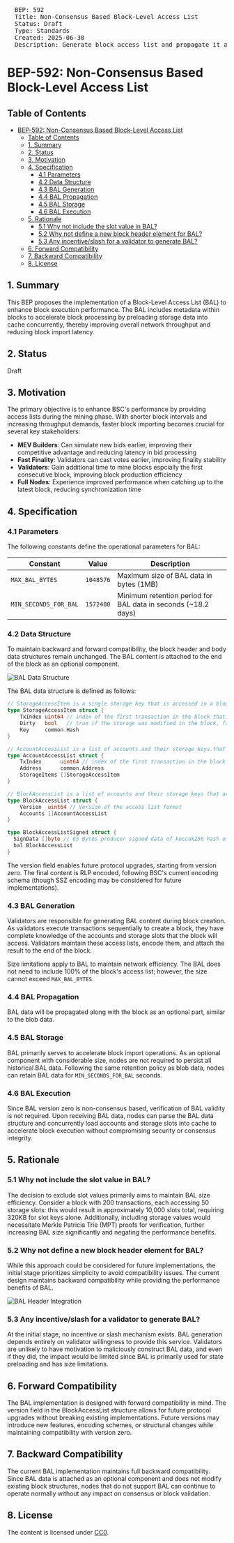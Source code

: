 <pre>
  BEP: 592
  Title: Non-Consensus Based Block-Level Access List
  Status: Draft
  Type: Standards
  Created: 2025-06-30
  Description: Generate block access list and propagate it along with block to accelerate block execution.
</pre>

# BEP-592: Non-Consensus Based Block-Level Access List

## Table of Contents
- [BEP-592: Non-Consensus Based Block-Level Access List](#bep-592-non-consensus-based-block-level-access-list)
  - [Table of Contents](#table-of-contents)
  - [1. Summary](#1-summary)
  - [2. Status](#2-status)
  - [3. Motivation](#3-motivation)
  - [4. Specification](#4-specification)
    - [4.1 Parameters](#41-parameters)
    - [4.2 Data Structure](#42-data-structure)
    - [4.3 BAL Generation](#43-bal-generation)
    - [4.4 BAL Propagation](#44-bal-propagation)
    - [4.5 BAL Storage](#45-bal-storage)
    - [4.6 BAL Execution](#46-bal-execution)
  - [5. Rationale](#5-rationale)
    - [5.1 Why not include the slot value in BAL?](#51-why-not-include-the-slot-value-in-bal)
    - [5.2 Why not define a new block header element for BAL?](#52-why-not-define-a-new-block-header-element-for-bal)
    - [5.3 Any incentive/slash for a validator to generate BAL?](#53-any-incentiveslash-for-a-validator-to-generate-bal)
  - [6. Forward Compatibility](#6-forward-compatibility)
  - [7. Backward Compatibility](#7-backward-compatibility)
  - [8. License](#8-license)

## 1. Summary

This BEP proposes the implementation of a Block-Level Access List (BAL) to enhance block execution performance. The BAL includes metadata within blocks to accelerate block processing by preloading storage data into cache concurrently, thereby improving overall network throughput and reducing block import latency.

## 2. Status

Draft

## 3. Motivation

The primary objective is to enhance BSC's performance by providing access lists during the mining phase. With shorter block intervals and increasing throughput demands, faster block importing becomes crucial for several key stakeholders:

- **MEV Builders**: Can simulate new bids earlier, improving their competitive advantage and reducing latency in bid processing
- **Fast Finality**: Validators can cast votes earlier, improving finality stability
- **Validators**: Gain additional time to mine blocks espcially the first consecutive block, improving block production efficiency
- **Full Nodes**: Experience improved performance when catching up to the latest block, reducing synchronization time

## 4. Specification

### 4.1 Parameters

The following constants define the operational parameters for BAL:

| Constant | Value | Description |
|----------|-------|-------------|
| `MAX_BAL_BYTES` | `1048576` | Maximum size of BAL data in bytes (1MB) |
| `MIN_SECONDS_FOR_BAL` | `1572480` | Minimum retention period for BAL data in seconds (~18.2 days) |

### 4.2 Data Structure

To maintain backward and forward compatibility, the block header and body data structures remain unchanged. The BAL content is attached to the end of the block as an optional component.

![BAL Data Structure](assets/BEP-592/bal-asset-1.png)

The BAL data structure is defined as follows:

```go
// StorageAccessItem is a single storage key that is accessed in a block.
type StorageAccessItem struct {
	TxIndex uint64 // index of the first transaction in the block that accessed the storage
	Dirty   bool   // true if the storage was modified in the block, false if it was read only
	Key     common.Hash
}

// AccountAccessList is a list of accounts and their storage keys that are accessed in a block.
type AccountAccessList struct {
	TxIndex      uint64 // index of the first transaction in the block that accessed the account
	Address      common.Address
	StorageItems []StorageAccessItem
}

// BlockAccessList is a list of accounts and their storage keys that are accessed in a block.
type BlockAccessList struct {
	Version  uint64 // Version of the access list format
	Accounts []AccountAccessList
}

type BlockAccessListSigned struct {
  SignData []byte // 65 Bytes producer signed data of keccak256 hash of the RLP Encoded BlockAccessList
  bal BlockAccessList
}
```

The version field enables future protocol upgrades, starting from version zero. The final content is RLP encoded, following BSC's current encoding schema (though SSZ encoding may be considered for future implementations).

### 4.3 BAL Generation

Validators are responsible for generating BAL content during block creation. As validators execute transactions sequentially to create a block, they have complete knowledge of the accounts and storage slots that the block will access. Validators maintain these access lists, encode them, and attach the result to the end of the block.

Size limitations apply to BAL to maintain network efficiency. The BAL does not need to include 100% of the block's access list; however, the size cannot exceed `MAX_BAL_BYTES`.

### 4.4 BAL Propagation

BAL data will be propagated along with the block as an optional part, similar to the blob data.

### 4.5 BAL Storage

BAL primarily serves to accelerate block import operations. As an optional component with considerable size, nodes are not required to persist all historical BAL data. Following the same retention policy as blob data, nodes can retain BAL data for `MIN_SECONDS_FOR_BAL` seconds.

### 4.6 BAL Execution

Since BAL version zero is non-consensus based, verification of BAL validity is not required. Upon receiving BAL data, nodes can parse the BAL data structure and concurrently load accounts and storage slots into cache to accelerate block execution without compromising security or consensus integrity.

## 5. Rationale

### 5.1 Why not include the slot value in BAL?

The decision to exclude slot values primarily aims to maintain BAL size efficiency. Consider a block with 200 transactions, each accessing 50 storage slots: this would result in approximately 10,000 slots total, requiring 320KB for slot keys alone. Additionally, including storage values would necessitate Merkle Patricia Trie (MPT) proofs for verification, further increasing BAL size significantly and negating the performance benefits.

### 5.2 Why not define a new block header element for BAL?

While this approach could be considered for future implementations, the initial stage prioritizes simplicity to avoid compatibility issues. The current design maintains backward compatibility while providing the performance benefits of BAL.

![BAL Header Integration](assets/BEP-592/bal-asset-2.png)

### 5.3 Any incentive/slash for a validator to generate BAL?

At the initial stage, no incentive or slash mechanism exists. BAL generation depends entirely on validator willingness to provide this service. Validators are unlikely to have motivation to maliciously construct BAL data, and even if they did, the impact would be limited since BAL is primarily used for state preloading and has size limitations.

## 6. Forward Compatibility

The BAL implementation is designed with forward compatibility in mind. The version field in the BlockAccessList structure allows for future protocol upgrades without breaking existing implementations. Future versions may introduce new features, encoding schemes, or structural changes while maintaining compatibility with version zero.

## 7. Backward Compatibility

The current BAL implementation maintains full backward compatibility. Since BAL data is attached as an optional component and does not modify existing block structures, nodes that do not support BAL can continue to operate normally without any impact on consensus or block validation.

## 8. License

The content is licensed under [CC0](https://creativecommons.org/publicdomain/zero/1.0/).

